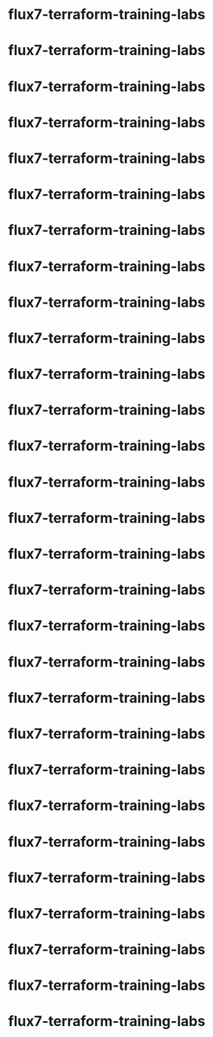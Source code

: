 # flux7-terraform-training-labs

# flux7-terraform-training-labs
# flux7-terraform-training-labs
# flux7-terraform-training-labs
# flux7-terraform-training-labs
# flux7-terraform-training-labs
# flux7-terraform-training-labs
# flux7-terraform-training-labs
# flux7-terraform-training-labs
# flux7-terraform-training-labs
# flux7-terraform-training-labs
# flux7-terraform-training-labs
# flux7-terraform-training-labs
# flux7-terraform-training-labs
# flux7-terraform-training-labs
# flux7-terraform-training-labs
# flux7-terraform-training-labs
# flux7-terraform-training-labs
# flux7-terraform-training-labs
# flux7-terraform-training-labs
# flux7-terraform-training-labs
# flux7-terraform-training-labs
# flux7-terraform-training-labs
# flux7-terraform-training-labs
# flux7-terraform-training-labs
# flux7-terraform-training-labs
# flux7-terraform-training-labs
# flux7-terraform-training-labs
# flux7-terraform-training-labs
